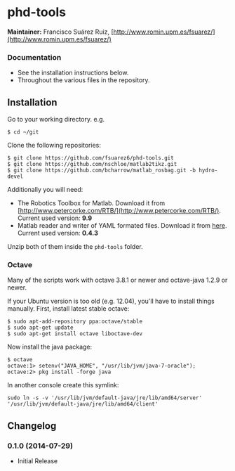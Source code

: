phd-tools
==========

**Maintainer:** Francisco Suárez Ruiz, [http://www.romin.upm.es/fsuarez/](http://www.romin.upm.es/fsuarez/)

### Documentation
* See the installation instructions below.
* Throughout the various files in the repository.

## Installation

Go to your working directory. e.g.
```
$ cd ~/git
``` 
Clone the following repositories:
```
$ git clone https://github.com/fsuarez6/phd-tools.git
$ git clone https://github.com/nschloe/matlab2tikz.git
$ git clone https://github.com/bcharrow/matlab_rosbag.git -b hydro-devel
``` 

Additionally you will need:
* The Robotics Toolbox for Matlab. Download it from [http://www.petercorke.com/RTB/](http://www.petercorke.com/RTB/). Current used version: **9.9** 
* Matlab reader and writer of YAML formated files. Download it from [here](https://code.google.com/p/yamlmatlab/downloads/list). Current used version: **0.4.3** 

Unzip both of them inside the `phd-tools` folder.

### Octave

Many of the scripts work with octave 3.8.1 or newer and octave-java 1.2.9 or newer.

If your Ubuntu version is too old (e.g. 12.04), you'll have to install things manually.
First, install latest stable octave:
```
$ sudo apt-add-repository ppa:octave/stable
$ sudo apt-get update
$ sudo apt-get install octave liboctave-dev
``` 

Now install the java package:
```
$ octave
octave:1> setenv("JAVA_HOME", "/usr/lib/jvm/java-7-oracle");
octave:2> pkg install -forge java
``` 

In another console create this symlink:
```
sudo ln -s -v '/usr/lib/jvm/default-java/jre/lib/amd64/server' '/usr/lib/jvm/default-java/jre/lib/amd64/client'
``` 

## Changelog
### 0.1.0 (2014-07-29)
* Initial Release
